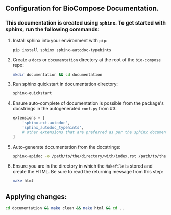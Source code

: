 ## Configuration for BioCompose Documentation.

### This documentation is created using ``sphinx``. To get started with sphinx, run the following commands:

1. Install sphinx into your environment with ``pip``:
    ```bash
    pip install sphinx sphinx-autodoc-typehints
    ```
2. Create a ``docs`` or ``documentation`` directory at the root of the ``bio-compose`` repo:
    ```bash 
    mkdir documentation && cd documentation
    ```
3. Run sphinx quickstart in documentation directory:
    ```bash
    sphinx-quickstart
    ```
4. Ensure auto-complete of documentation is possible from the package's docstrings in the autogenerated ``conf.py`` from #3:
    ```python 
    extensions = [
        'sphinx.ext.autodoc',
        'sphinx_autodoc_typehints',
        # other extensions that are preferred as per the sphinx documentation
    ]
    ```
5. Auto-generate documentation from the docstrings:
    ```bash 
    sphinx-apidoc -o /path/to/the/directory/with/index.rst /path/to/the/python/package/or/code/for/which/you/are/creating/the/documenation
    ```

6. Ensure you are in the directory in which the ``Makefile`` is stored and create the HTML. Be sure to read the returning message from this step:
    ```bash
    make html 
    ```
   

## Applying changes:

```bash
cd documentation && make clean && make html && cd ..
```